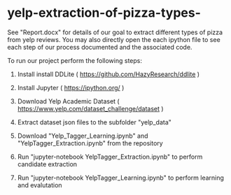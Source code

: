 # yelp-extraction-of-pizza-types-

See "Report.docx" for details of our goal to extract different types of pizza from yelp reviews.  You may also directly open the each ipython file to see each step of our process documented and the associated code.

To run our project perform the following steps:

1) Install install DDLite ( https://github.com/HazyResearch/ddlite )
2) Install Jupyter ( https://ipython.org/ )

3) Download Yelp Academic Dataset ( https://www.yelp.com/dataset_challenge/dataset )
4) Extract dataset json files to the subfolder "yelp_data"

5) Download "Yelp_Tagger_Learning.ipynb" and "YelpTagger_Extraction.ipynb" from the repository
6) Run "jupyter-notebook YelpTagger_Extraction.ipynb" to perform candidate extraction
7) Run "jupyter-notebook YelpTagger_Learning.ipynb" to perform learning and evalutation

